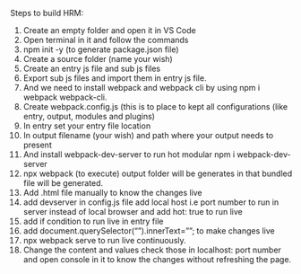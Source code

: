 Steps to build HRM:
1.	Create an empty folder and open it in VS Code
2.	Open terminal in it and follow the commands
3.	 npm init -y (to generate package.json file)
4.	Create a source folder (name your wish)
5.	Create an entry js file and sub js files
6.	Export sub js files and import them in entry js file.
7.	And we need to install webpack and webpack cli by using npm i webpack webpack-cli.
8.	Create webpack.config.js (this is to place to kept all configurations (like entry, output, modules and plugins)
9.	In entry set your entry file location
10.	In output filename (your wish) and path where your output needs to present
11.	And install webpack-dev-server to run hot modular npm i webpack-dev-server
12.	 npx webpack (to execute) output folder will be generates in that bundled file will be generated.
13.	Add .html file manually to know the changes live
14.	add devserver in config.js file add local host i.e port number to run in server instead of local browser and add hot: true to run live
15.	add if condition to run live in entry file
16.	add document.querySelector(“”).innerText=””; to make changes live
17.	npx webpack serve to run live continuously.
18.	Change the content and values check those in localhost: port number and open console in it to know the changes without refreshing the page.
